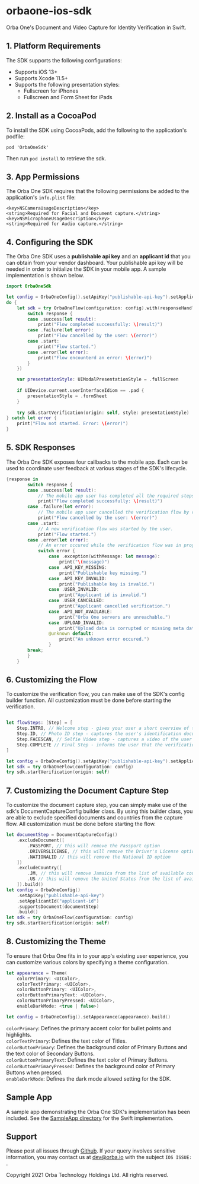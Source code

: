 # orbaone-ios-sdk
Orba One's Document and Video Capture for Identity Verification in Swift.

## 1. Platform Requirements

The SDK supports the following configurations:
- Supports iOS 13+
- Supports Xcode 11.5+
- Supports the following presentation styles:
    - Fullscreen for iPhones
    - Fullscreen and Form Sheet for iPads


## 2. Install as a CocoaPod

To install the SDK using CocoaPods, add the following to the application's podfile:

```
pod 'OrbaOneSdk'
```

Then run `pod install` to retrieve the sdk.

## 3. App Permissions

The Orba One SDK requires that the following permissions be added to the application's `info.plist` file:

```
<key>NSCameraUsageDescription</key>
<string>Required for Facial and Document capture.</string>
<key>NSMicrophoneUsageDescription</key>
<string>Required for Audio capture.</string>
```

## 4. Configuring the SDK

The Orba One SDK uses a **publishable api key** and an **applicant id** that you can obtain from your vendor dashboard. Your publishable api key will be needed in order to initialize the SDK in your mobile app. A sample implementation is shown below.

```swift
import OrbaOneSdk

let config = OrbaOneConfig().setApiKey("publishable-api-key").setApplicantId("applicant-id").setFlow([.INTRO, .ID, .FACESCAN]).build()
do {
    let sdk = try OrbaOneFlow(configuration: config).with(responseHandler: {response in
        switch response {
        case .success(let result):
            print("Flow completed successfully: \(result)")
        case .failure(let error):
            print("Flow cancelled by the user: \(error)")
        case .start:
            print("Flow started.")
        case .error(let error):
            print("Flow encounterd an error: \(error)")
        }
    })

    var presentationStyle: UIModalPresentationStyle = .fullScreen
            
    if UIDevice.current.userInterfaceIdiom == .pad {
        presentationStyle = .formSheet
    }
    
    try sdk.startVerification(origin: self, style: presentationStyle)
} catch let error {
    print("Flow not started. Error: \(error)")
}
```

## 5. SDK Responses

The Orba One SDK exposes four callbacks to the mobile app. Each can be used to coordinate user feedback at various stages of the SDK's lifecycle.

```swift
{response in
        switch response {
        case .success(let result):
            // The mobile app user has completed all the required steps and is returned to the view that initiated the SDK.
            print("Flow completed successfully: \(result)")
        case .failure(let error):
            // The mobile app user cancelled the verification flow by returning to view that initiated the SDK.
            print("Flow cancelled by the user: \(error)")
        case .start:
            // A new verification flow was started by the user.
            print("Flow started.")
        case .error(let error):
            // An error occured while the verification flow was in progress.
            switch error {
                case .exception(withMessage: let message):
                    print("\(message)")
                case .API_KEY_MISSING:
                    print("Publishable key missing.")
                case .API_KEY_INVALID:
                    print("Publishable key is invalid.")
                case .USER_INVALID:
                    print("Applicant id is invalid.")
                case .USER_CANCELLED:
                    print("Applicant cancelled verification.")
                case .API_NOT_AVAILABLE:
                    print("Orba One servers are unreachable.")
                case .UPLOAD_INVALID:
                    print("Upload data is corrupted or missing meta data.")
                @unknown default:
                    print("An unknown error occured.")
                }
        break;
        }
    }
```
## 6. Customizing the Flow

To customize the verification flow, you can make use of the SDK's config builder function. All customization must be done before starting the verification.

```swift

let flowSteps: [Step] = [
    Step.INTRO, // Welcome step - gives your user a short overview of the flow. [Optional, Default].
    Step.ID, // Photo ID step - captures the user's identification document. [Default].
    Step.FACESCAN, // Selfie Video step - captures a video of the user for liveness detection. [Default].
    Step.COMPLETE // Final Step - informs the user that the verification process is completed. [Optional].
]

let config = OrbaOneConfig().setApiKey("publishable-api-key").setApplicantId("applicant-id").setFlow(flowSteps).build()
let sdk = try OrbaOneFlow(configuration: config)
try sdk.startVerification(origin: self)
```

## 7. Customizing the Document Capture Step
To customize the document capture step, you can simply make use of the sdk's DocumentCaptureConfig builder class. By using this builder class, you are able to exclude specified documents and countries from the capture flow. All customization must be done before starting the flow.

``` swift
let documentStep = DocumentCaptureConfig()
    .excludeDocument([
        .PASSPORT, // this will remove the Passport option
        .DRIVERSLICENSE, // this will remove the Driver's License option
        .NATIONALID // this will remove the National ID option
    ])
    .excludeCountry([
        .JM, // this will remove Jamaica from the list of available countries
        .US // this will remove the United States from the list of available countries
    ]).build()
let config = OrbaOneConfig()
    .setApiKey("publishable-api-key")
    .setApplicantId("applicant-id")
    .supportsDocument(documentStep)
    .build()
let sdk = try OrbaOneFlow(configuration: config)
try sdk.startVerification(origin: self)
```

## 8. Customizing the Theme

To ensure that Orba One fits in to your app's existing user experience, you can customize various colors by specifying a theme configuration.

```swift
let appearance = Theme(
    colorPrimary: <UIColor>,
    colorTextPrimary: <UIColor>,
    colorButtonPrimary: <UIColor>,
    colorButtonPrimaryText: <UIColor>,
    colorButtonPrimaryPressed: <UIColor>,
    enableDarkMode: <true | false>)

let config = OrbaOneConfig().setAppearance(appearance).build()
```

```colorPrimary```: Defines the primary accent color for bullet points and highlights.\
```colorTextPrimary```: Defines the text color of Titles.\
```colorButtonPrimary```: Defines the background color of Primary Buttons and the text color of Secondary Buttons.\
```colorButtonPrimaryText```: Defines the text color of Primary Buttons.\
```colorButtonPrimaryPressed```: Defines the background color of Primary Buttons when pressed.\
```enableDarkMode```: Defines the dark mode allowed setting for the SDK.

## Sample App
A sample app demonstrating the Orba One SDK's implementation has been included. See the [SampleApp directory](https://github.com/orbaone/orbaone-ios-sdk/tree/main/SampleApp) for the Swift implementation.

## Support

Please post all issues through [Github](https://github.com/orbaone/orbaone-ios-sdk/issues). If your query involves sensitive information, you may contact us at dev@orba.io with the subject `IOS ISSUE: `.

Copyright 2021 Orba Technology Holdings Ltd. All rights reserved.
